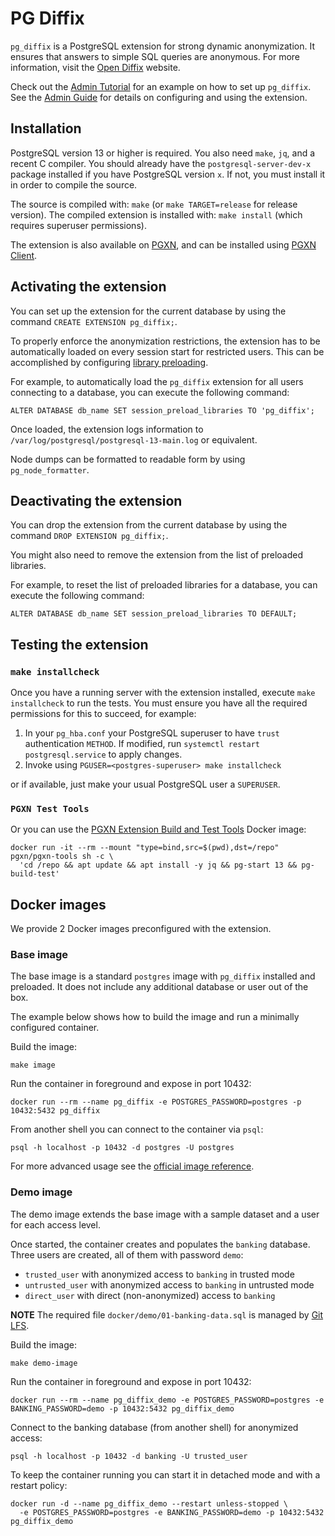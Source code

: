 # PG Diffix

`pg_diffix` is a PostgreSQL extension for strong dynamic anonymization. It ensures that answers to simple SQL queries are anonymous. For more information, visit the [Open Diffix](https://www.open-diffix.org/) website.

Check out the [Admin Tutorial](docs/admin_tutorial.md) for an example on how to set up `pg_diffix`.
See the [Admin Guide](docs/admin_guide.md) for details on configuring and using the extension.

## Installation

PostgreSQL version 13 or higher is required. You also need `make`, `jq`, and a recent C compiler.
You should already have the `postgresql-server-dev-x` package installed if you have PostgreSQL version `x`.
If not, you must install it in order to compile the source.

The source is compiled with: `make` (or `make TARGET=release` for release version).
The compiled extension is installed with: `make install` (which requires superuser permissions).

The extension is also available on [PGXN](https://pgxn.org/dist/pg_diffix/), and can be installed using
[PGXN Client](https://pgxn.github.io/pgxnclient/).

## Activating the extension

You can set up the extension for the current database by using the command `CREATE EXTENSION pg_diffix;`.

To properly enforce the anonymization restrictions, the extension has to be automatically loaded on
every session start for restricted users. This can be accomplished by configuring
[library preloading](https://www.postgresql.org/docs/current/runtime-config-client.html#RUNTIME-CONFIG-CLIENT-PRELOAD).

For example, to automatically load the `pg_diffix` extension for all users connecting to a database,
you can execute the following command:

```
ALTER DATABASE db_name SET session_preload_libraries TO 'pg_diffix';
```

Once loaded, the extension logs information to `/var/log/postgresql/postgresql-13-main.log` or equivalent.

Node dumps can be formatted to readable form by using `pg_node_formatter`.

## Deactivating the extension

You can drop the extension from the current database by using the command `DROP EXTENSION pg_diffix;`.

You might also need to remove the extension from the list of preloaded libraries.

For example, to reset the list of preloaded libraries for a database, you can execute the following command:

```
ALTER DATABASE db_name SET session_preload_libraries TO DEFAULT;
```

## Testing the extension

### `make installcheck`

Once you have a running server with the extension installed, execute `make installcheck` to run the tests.
You must ensure you have all the required permissions for this to succeed, for example:

1. In your `pg_hba.conf` your PostgreSQL superuser to have `trust` authentication `METHOD`.
   If modified, run `systemctl restart postgresql.service` to apply changes.
2. Invoke using `PGUSER=<postgres-superuser> make installcheck`

or if available, just make your usual PostgreSQL user a `SUPERUSER`.

### `PGXN Test Tools`

Or you can use the [PGXN Extension Build and Test Tools](https://github.com/pgxn/docker-pgxn-tools) Docker image:

```
docker run -it --rm --mount "type=bind,src=$(pwd),dst=/repo" pgxn/pgxn-tools sh -c \
  'cd /repo && apt update && apt install -y jq && pg-start 13 && pg-build-test'
```

## Docker images

We provide 2 Docker images preconfigured with the extension.

### Base image

The base image is a standard `postgres` image with `pg_diffix` installed and preloaded.
It does not include any additional database or user out of the box.

The example below shows how to build the image and run a minimally configured container.

Build the image:

```
make image
```

Run the container in foreground and expose in port 10432:

```
docker run --rm --name pg_diffix -e POSTGRES_PASSWORD=postgres -p 10432:5432 pg_diffix
```

From another shell you can connect to the container via `psql`:

```
psql -h localhost -p 10432 -d postgres -U postgres
```

For more advanced usage see the [official image reference](https://hub.docker.com/_/postgres).

### Demo image

The demo image extends the base image with a sample dataset and a user for each access level.

Once started, the container creates and populates the `banking` database.
Three users are created, all of them with password `demo`:
  - `trusted_user` with anonymized access to `banking` in trusted mode
  - `untrusted_user` with anonymized access to `banking` in untrusted mode
  - `direct_user` with direct (non-anonymized) access to `banking`

**NOTE** The required file `docker/demo/01-banking-data.sql` is managed by [Git LFS](https://git-lfs.github.com).

Build the image:

```
make demo-image
```

Run the container in foreground and expose in port 10432:

```
docker run --rm --name pg_diffix_demo -e POSTGRES_PASSWORD=postgres -e BANKING_PASSWORD=demo -p 10432:5432 pg_diffix_demo
```

Connect to the banking database (from another shell) for anonymized access:

```
psql -h localhost -p 10432 -d banking -U trusted_user
```

To keep the container running you can start it in detached mode and with a restart policy:

```
docker run -d --name pg_diffix_demo --restart unless-stopped \
  -e POSTGRES_PASSWORD=postgres -e BANKING_PASSWORD=demo -p 10432:5432 pg_diffix_demo
```
